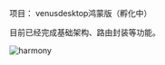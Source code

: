 项目： venusdesktop鸿蒙版（孵化中）

目前已经完成基础架构、路由封装等功能。

![harmony](https://github.com/user-attachments/assets/556f1250-806c-477d-b71d-316f794f57d9)

